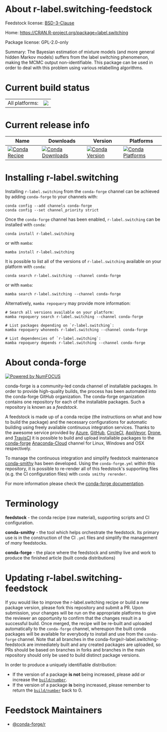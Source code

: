 About r-label.switching-feedstock
=================================

Feedstock license: [BSD-3-Clause](https://github.com/conda-forge/r-label.switching-feedstock/blob/main/LICENSE.txt)

Home: https://CRAN.R-project.org/package=label.switching

Package license: GPL-2.0-only

Summary: The Bayesian estimation of mixture models (and more general hidden Markov models) suffers from the label switching phenomenon, making the MCMC output non-identifiable. This package can be used in order to deal with this problem using various relabelling algorithms.

Current build status
====================


<table><tr><td>All platforms:</td>
    <td>
      <a href="https://dev.azure.com/conda-forge/feedstock-builds/_build/latest?definitionId=7443&branchName=main">
        <img src="https://dev.azure.com/conda-forge/feedstock-builds/_apis/build/status/r-label.switching-feedstock?branchName=main">
      </a>
    </td>
  </tr>
</table>

Current release info
====================

| Name | Downloads | Version | Platforms |
| --- | --- | --- | --- |
| [![Conda Recipe](https://img.shields.io/badge/recipe-r--label.switching-green.svg)](https://anaconda.org/conda-forge/r-label.switching) | [![Conda Downloads](https://img.shields.io/conda/dn/conda-forge/r-label.switching.svg)](https://anaconda.org/conda-forge/r-label.switching) | [![Conda Version](https://img.shields.io/conda/vn/conda-forge/r-label.switching.svg)](https://anaconda.org/conda-forge/r-label.switching) | [![Conda Platforms](https://img.shields.io/conda/pn/conda-forge/r-label.switching.svg)](https://anaconda.org/conda-forge/r-label.switching) |

Installing r-label.switching
============================

Installing `r-label.switching` from the `conda-forge` channel can be achieved by adding `conda-forge` to your channels with:

```
conda config --add channels conda-forge
conda config --set channel_priority strict
```

Once the `conda-forge` channel has been enabled, `r-label.switching` can be installed with `conda`:

```
conda install r-label.switching
```

or with `mamba`:

```
mamba install r-label.switching
```

It is possible to list all of the versions of `r-label.switching` available on your platform with `conda`:

```
conda search r-label.switching --channel conda-forge
```

or with `mamba`:

```
mamba search r-label.switching --channel conda-forge
```

Alternatively, `mamba repoquery` may provide more information:

```
# Search all versions available on your platform:
mamba repoquery search r-label.switching --channel conda-forge

# List packages depending on `r-label.switching`:
mamba repoquery whoneeds r-label.switching --channel conda-forge

# List dependencies of `r-label.switching`:
mamba repoquery depends r-label.switching --channel conda-forge
```


About conda-forge
=================

[![Powered by
NumFOCUS](https://img.shields.io/badge/powered%20by-NumFOCUS-orange.svg?style=flat&colorA=E1523D&colorB=007D8A)](https://numfocus.org)

conda-forge is a community-led conda channel of installable packages.
In order to provide high-quality builds, the process has been automated into the
conda-forge GitHub organization. The conda-forge organization contains one repository
for each of the installable packages. Such a repository is known as a *feedstock*.

A feedstock is made up of a conda recipe (the instructions on what and how to build
the package) and the necessary configurations for automatic building using freely
available continuous integration services. Thanks to the awesome service provided by
[Azure](https://azure.microsoft.com/en-us/services/devops/), [GitHub](https://github.com/),
[CircleCI](https://circleci.com/), [AppVeyor](https://www.appveyor.com/),
[Drone](https://cloud.drone.io/welcome), and [TravisCI](https://travis-ci.com/)
it is possible to build and upload installable packages to the
[conda-forge](https://anaconda.org/conda-forge) [Anaconda-Cloud](https://anaconda.org/)
channel for Linux, Windows and OSX respectively.

To manage the continuous integration and simplify feedstock maintenance
[conda-smithy](https://github.com/conda-forge/conda-smithy) has been developed.
Using the ``conda-forge.yml`` within this repository, it is possible to re-render all of
this feedstock's supporting files (e.g. the CI configuration files) with ``conda smithy rerender``.

For more information please check the [conda-forge documentation](https://conda-forge.org/docs/).

Terminology
===========

**feedstock** - the conda recipe (raw material), supporting scripts and CI configuration.

**conda-smithy** - the tool which helps orchestrate the feedstock.
                   Its primary use is in the construction of the CI ``.yml`` files
                   and simplify the management of *many* feedstocks.

**conda-forge** - the place where the feedstock and smithy live and work to
                  produce the finished article (built conda distributions)


Updating r-label.switching-feedstock
====================================

If you would like to improve the r-label.switching recipe or build a new
package version, please fork this repository and submit a PR. Upon submission,
your changes will be run on the appropriate platforms to give the reviewer an
opportunity to confirm that the changes result in a successful build. Once
merged, the recipe will be re-built and uploaded automatically to the
`conda-forge` channel, whereupon the built conda packages will be available for
everybody to install and use from the `conda-forge` channel.
Note that all branches in the conda-forge/r-label.switching-feedstock are
immediately built and any created packages are uploaded, so PRs should be based
on branches in forks and branches in the main repository should only be used to
build distinct package versions.

In order to produce a uniquely identifiable distribution:
 * If the version of a package **is not** being increased, please add or increase
   the [``build/number``](https://docs.conda.io/projects/conda-build/en/latest/resources/define-metadata.html#build-number-and-string).
 * If the version of a package **is** being increased, please remember to return
   the [``build/number``](https://docs.conda.io/projects/conda-build/en/latest/resources/define-metadata.html#build-number-and-string)
   back to 0.

Feedstock Maintainers
=====================

* [@conda-forge/r](https://github.com/conda-forge/r/)

